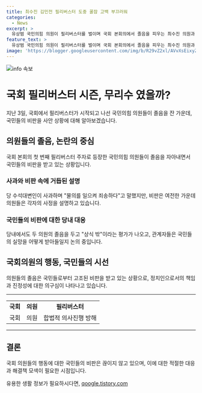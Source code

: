 ```yaml
---
title: 최수진 김민전 필리버스터 도중 꿀잠 고백 부끄러워
categories:
  - News
excerpt: >
  유상범 국민의힘 의원이 필리버스터를 벌이며 국회 본회의에서 졸음을 피우는 최수진 의원과 김민전 의원의 모습이 논란이 되고 있다. 국민의힘 내에서도 이들의 행동을 비난하는 목소리가 나오는 가운데, 적극적으로 채상병 특검법에 반대하고 있는 상황에서 초선 의원들의 행동이 파장을 일으키고 있다. 최수진 의원과 김민전 의원은 사과를 했지만, 이에 대한 국민들의 비난 여론이 높아지고 있다.
feature_text: >
  유상범 국민의힘 의원이 필리버스터를 벌이며 국회 본회의에서 졸음을 피우는 최수진 의원과 김민전 의원의 모습이 논란이 되고 있다. 국민의힘 내에서도 이들의 행동을 비난하는 목소리가 나오는 가운데, 적극적으로 채상병 특검법에 반대하고 있는 상황에서 초선 의원들의 행동이 파장을 일으키고 있다. 최수진 의원과 김민전 의원은 사과를 했지만, 이에 대한 국민들의 비난 여론이 높아지고 있다.
image: 'https://blogger.googleusercontent.com/img/b/R29vZ2xl/AVvXsEixyZcFfHzMRdzZMjFBmAUKJYCLCGyLL1o632UiGVXcaFdKo_bkvkuCioo0uUKlGfBVcT3P84aROyZIXSBEx3Aw5nCQ3pTgDom1WDC4m8eifvWiAmWEEVb4x6G_l8C0QH225ldMjyaFvpxGEBGNO37VmDTDMHGhJPq73UglMfDca1-0aw/s1600/blogspot.png'
---
```


<p><img src="https://blogger.googleusercontent.com/img/b/R29vZ2xl/AVvXsEixyZcFfHzMRdzZMjFBmAUKJYCLCGyLL1o632UiGVXcaFdKo_bkvkuCioo0uUKlGfBVcT3P84aROyZIXSBEx3Aw5nCQ3pTgDom1WDC4m8eifvWiAmWEEVb4x6G_l8C0QH225ldMjyaFvpxGEBGNO37VmDTDMHGhJPq73UglMfDca1-0aw/s1600/blogspot.png" alt="info 속보" /></p>

<h1 data-ke-size="size26">국회 필리버스터 시즌, 무리수 였을까?</h1>

<p data-ke-size="size16">지난 3일, 국회에서 필리버스터가 시작되고 나선 국민의힘 의원들이 졸음을 잔 가운데, 국민들의 비판을 사안 상황에 대해 알아보겠습니다.</p>

<h2 data-ke-size="size23">의원들의 졸음, 논란의 중심</h2>

<p data-ke-size="size17">국회 본회의 첫 번째 필리버스터 주자로 등장한 국민의힘 의원들이 졸음을 자아내면서 국민들의 비판을 받고 있는 상황입니다.</p>

<h3 data-ke-size="size21">사과와 비판 속에 거듭된 설명</h3>

<p data-ke-size="size17">당 수석대변인이 사과하며 "물의를 일으켜 죄송하다"고 말했지만, 비판은 여전한 가운데 의원들은 각자의 사정을 설명하고 있습니다.</p>

<h3 data-ke-size="size21">국민들의 비판에 대한 당내 대응</h3>

<p data-ke-size="size17">당내에서도 두 의원의 졸음을 두고 "상식 밖"이라는 평가가 나오고, 관계자들은 국민들의 실망을 어떻게 받아들일지 논의 중입니다.</p>

<h2 data-ke-size="size23">국회의원의 행동, 국민들의 시선</h2>

<p data-ke-size="size17">의원들의 졸음은 국민들로부터 고조된 비판을 받고 있는 상황으로, 정치인으로서의 책임과 진정성에 대한 의구심이 나타나고 있습니다.</p>

<hr>

<table>
  <tr>
    <td style="text-align: center; height: 17px;"><b>국회</b></td>
    <td style="text-align: center; height: 17px;"><b>의원</b></td>
    <td style="text-align: center; height: 17px;"><b>필리버스터</b></td>
  </tr>
  <tr>
    <td style="text-align: center; height: 17px;">국회</td>
    <td style="text-align: center; height: 17px;">의원</td>
    <td style="text-align: center; height: 17px;">합법적 의사진행 방해</td>
  </tr>
</table>

<hr>

<h2 data-ke-size="size26">결론</h2>

<p data-ke-size="size16">국회 의원들의 행동에 대한 국민들의 비판은 끊이지 않고 있으며, 이에 대한 적절한 대응과 해결책 모색이 필요한 시점입니다.</p>
유용한 생활 정보가 필요하시다면, <a href="https://qoogle.tistory.com" rel="dofollow">qoogle.tistory.com</a>


